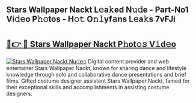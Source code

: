 ## Stars Wallpaper Nackt L𝚎a𝚔ed N𝚞𝚍e - Part-No1 Vi𝚍𝚎o P𝚑𝚘tos - H𝚘𝚝 O𝚗𝚕yf𝚊ns L𝚎a𝚔s 7vFJi

# <h2><a href="http://kfan7c.oniu.top/?m=Stars+Wallpaper+Nackt">🔗👉 🔴 Stars Wallpaper Nackt P𝚑ot𝚘𝚜 V𝚒d𝚎o</a></h2>

[![Stars Wallpaper Nackt Nu𝚍e𝚜](https://i.imgur.com/0qMVB7G.gif)](http://kfan7c.oniu.top/?m=Stars+Wallpaper+Nackt)
Digital content provider and web entertainer Stars Wallpaper Nackt, known for sharing dance and lifestyle knowledge through solo and collaborative dance presentations and brief films. Gifted costume designer assistant Stars Wallpaper Nackt, famed for their exceptional skills and accomplishments in assisting costume designers.  
